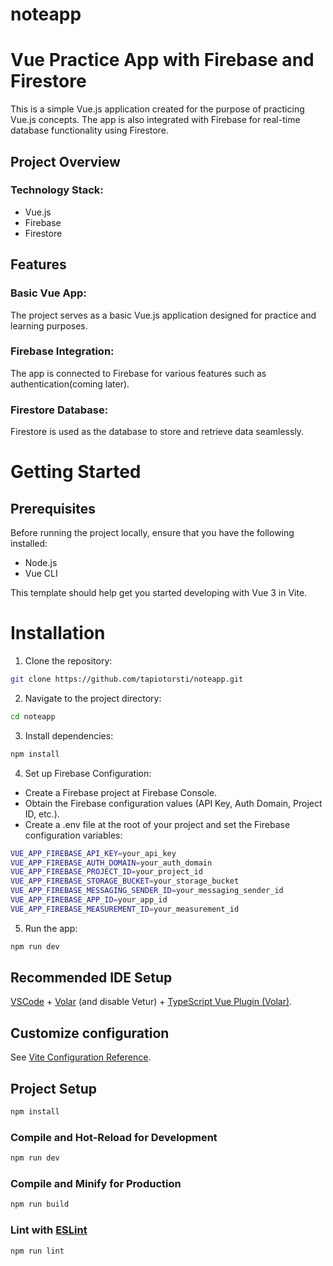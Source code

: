 #  noteapp


# Vue Practice App with Firebase and Firestore

This is a simple Vue.js application created for the purpose of practicing Vue.js concepts. The app is also integrated with Firebase for real-time database functionality using Firestore.

## Project Overview

### Technology Stack:
- Vue.js
- Firebase
- Firestore
  
## Features

### Basic Vue App:

The project serves as a basic Vue.js application designed for practice and learning purposes.

### Firebase Integration:

The app is connected to Firebase for various features such as authentication(coming later).

### Firestore Database:

Firestore is used as the database to store and retrieve data seamlessly.


# Getting Started

## Prerequisites

Before running the project locally, ensure that you have the following installed:

- Node.js
- Vue CLI

This template should help get you started developing with Vue 3 in Vite.

# Installation

1. Clone the repository:
   
```sh
git clone https://github.com/tapiotorsti/noteapp.git
```

2. Navigate to the project directory:

```sh
cd noteapp
```
3. Install dependencies:

```sh
npm install
```

4. Set up Firebase Configuration:
- Create a Firebase project at Firebase Console.
- Obtain the Firebase configuration values (API Key, Auth Domain, Project ID, etc.).
- Create a .env file at the root of your project and set the Firebase configuration variables:
  
```sh
VUE_APP_FIREBASE_API_KEY=your_api_key
VUE_APP_FIREBASE_AUTH_DOMAIN=your_auth_domain
VUE_APP_FIREBASE_PROJECT_ID=your_project_id
VUE_APP_FIREBASE_STORAGE_BUCKET=your_storage_bucket
VUE_APP_FIREBASE_MESSAGING_SENDER_ID=your_messaging_sender_id
VUE_APP_FIREBASE_APP_ID=your_app_id
VUE_APP_FIREBASE_MEASUREMENT_ID=your_measurement_id
```

5. Run the app:

```sh
npm run dev
```

## Recommended IDE Setup

[VSCode](https://code.visualstudio.com/) + [Volar](https://marketplace.visualstudio.com/items?itemName=Vue.volar) (and disable Vetur) + [TypeScript Vue Plugin (Volar)](https://marketplace.visualstudio.com/items?itemName=Vue.vscode-typescript-vue-plugin).

## Customize configuration

See [Vite Configuration Reference](https://vitejs.dev/config/).

## Project Setup

```sh
npm install
```

### Compile and Hot-Reload for Development

```sh
npm run dev
```

### Compile and Minify for Production

```sh
npm run build
```

### Lint with [ESLint](https://eslint.org/)

```sh
npm run lint
```
